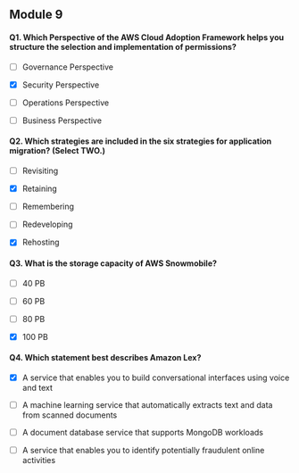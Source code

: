 ## Module 9

#### Q1. Which Perspective of the AWS Cloud Adoption Framework helps you structure the selection and implementation of permissions?

- [ ] Governance Perspective

- [x] Security Perspective

- [ ] Operations Perspective

- [ ] Business Perspective


#### Q2. Which strategies are included in the six strategies for application migration? (Select TWO.)

- [ ] Revisiting

- [x] Retaining

- [ ] Remembering

- [ ] Redeveloping

- [x] Rehosting


#### Q3. What is the storage capacity of AWS Snowmobile?

- [ ] 40 PB

- [ ] 60 PB

- [ ] 80 PB

- [x] 100 PB


#### Q4. Which statement best describes Amazon Lex?

- [x] A service that enables you to build conversational interfaces using voice and text

- [ ] A machine learning service that automatically extracts text and data from scanned documents

- [ ] A document database service that supports MongoDB workloads

- [ ] A service that enables you to identify potentially fraudulent online activities
